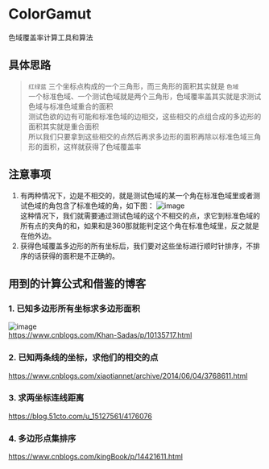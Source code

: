 # ColorGamut
色域覆盖率计算工具和算法

## 具体思路
> ` 红绿蓝 ` 三个坐标点构成的一个三角形，而三角形的面积其实就是 ` 色域 `  
> 一个标准色域、一个测试色域就是两个三角形，色域覆率盖其实就是求测试色域与标准色域重合的面积  
> 测试色欲的边有可能和标准色域的边相交，这些相交的点组合成的多边形的面积其实就是重合面积  
> 所以我们只要拿到这些相交的点然后再求多边形的面积再除以标准色域三角形的面积，这样就获得了色域覆盖率

## 注意事项
1.  有两种情况下，边是不相交的，就是测试色域的某一个角在标准色域里或者测试色域的角包含了标准色域的角，如下图：
![image](https://user-images.githubusercontent.com/30279211/164422511-50e18434-d4bf-4f83-8d43-6363a7f3e81f.png)  
这种情况下，我们就需要通过测试色域的这个不相交的点，求它到标准色域的所有点的夹角的和，如果和是360那就能判定这个角在标准色域里，反之就是在他外边。
2.  获得色域覆盖多边形的所有坐标后，我们要对这些坐标进行顺时针排序，不排序的话获得的面积是不正确的。

## 用到的计算公式和借鉴的博客
### 1.  已知多边形所有坐标求多边形面积  
![image](https://user-images.githubusercontent.com/30279211/164424472-6162d328-1cb7-4ce7-9ca6-bb9e240b17a2.png)  
https://www.cnblogs.com/Khan-Sadas/p/10135717.html

### 2.  已知两条线的坐标，求他们的相交的点
https://www.cnblogs.com/xiaotiannet/archive/2014/06/04/3768611.html  

### 3. 求两坐标连线距离
https://blog.51cto.com/u_15127561/4176076

### 4. 多边形点集排序
https://www.cnblogs.com/kingBook/p/14421611.html
